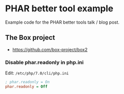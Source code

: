 # PHAR better tool example

Example code for the PHAR better tools talk / blog post.

## The Box project

* https://github.com/box-project/box2

### Disable phar.readonly in php.ini

Edit: `/etc/php/7.0/cli/php.ini`

```ini
; phar.readonly = On
phar.readonly = Off
```